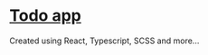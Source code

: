 # <a href="https://ewwan.github.io/todo-app/" target="_blank">Todo app</a>
Created using React, Typescript, SCSS and more...
